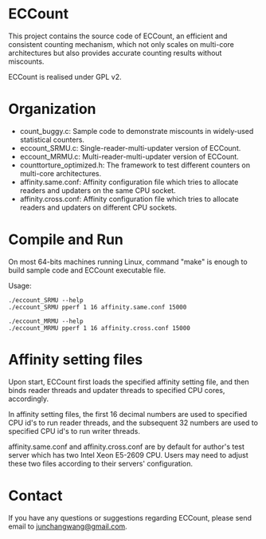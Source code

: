 
# ECCount

This project contains the source code of ECCount, an efficient and consistent counting mechanism, which not only scales on multi-core architectures but also provides accurate counting results without miscounts.

ECCount is realised under GPL v2.

# Organization

* count_buggy.c: Sample code to demonstrate miscounts in widely-used statistical counters.
* eccount_SRMU.c: Single-reader-multi-updater version of ECCount.
* eccount_MRMU.c: Multi-reader-multi-updater version of ECCount.
* counttorture_optimized.h: The framework to test different counters on   multi-core architectures.
* affinity.same.conf: Affinity configuration file which tries to allocate   readers and updaters on the same CPU socket.
* affinity.cross.conf: Affinity configuration file which tries to allocate   readers and updaters on different CPU sockets.

# Compile and Run

On most 64-bits machines running Linux, command "make" is enough to build sample code and ECCount executable file.

Usage:

	./eccount_SRMU --help
	./eccount_SRMU pperf 1 16 affinity.same.conf 15000

	./eccount_MRMU --help
	./eccount_MRMU pperf 1 16 affinity.cross.conf 15000

# Affinity setting files

Upon start, ECCount first loads the specified affinity setting file, and then binds reader threads and updater threads to specified CPU cores, accordingly.

In affinity setting files, the first 16 decimal numbers are used to specified CPU id's to run reader threads, and the subsequent 32 numbers are used to specified CPU id's to run writer threads.

affinity.same.conf and affinity.cross.conf are by default for author's test server which has two Intel Xeon E5-2609 CPU. Users may need to adjust these two files according to their servers' configuration.

# Contact

If you have any questions or suggestions regarding ECCount, please send email to junchangwang@gmail.com.

